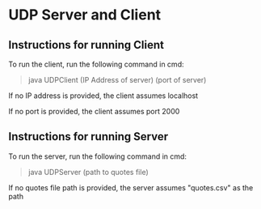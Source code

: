 # UDP Server and Client

## Instructions for running Client

To run the client, run the following command in cmd:
> java UDPClient (IP Address of server) (port of server)

If no IP address is provided, the client assumes localhost

If no port is provided, the client assumes port 2000

## Instructions for running Server

To run the server, run the following command in cmd:
> java UDPServer (path to quotes file)

If no quotes file path is provided, the server assumes "quotes.csv" as the path
